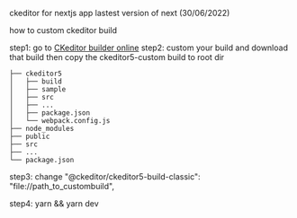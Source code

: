 ckeditor for nextjs app lastest version of next (30/06/2022)

how to custom ckeditor build 

step1: go to [CKeditor builder online](https://ckeditor.com/ckeditor-5/online-builder/)
step2: custom your build and download that build then  copy the ckeditor5-custom build to root dir

	├── ckeditor5
	│   ├── build
	│   ├── sample
	│   ├── src
	│   ├── ...
	│   ├── package.json
	│   └── webpack.config.js
	├── node_modules
	├── public
	├── src
	├── ...
	└── package.json
	
	
	
step3: change  "@ckeditor/ckeditor5-build-classic": "file://path_to_custombuild",

step4: yarn && yarn dev
